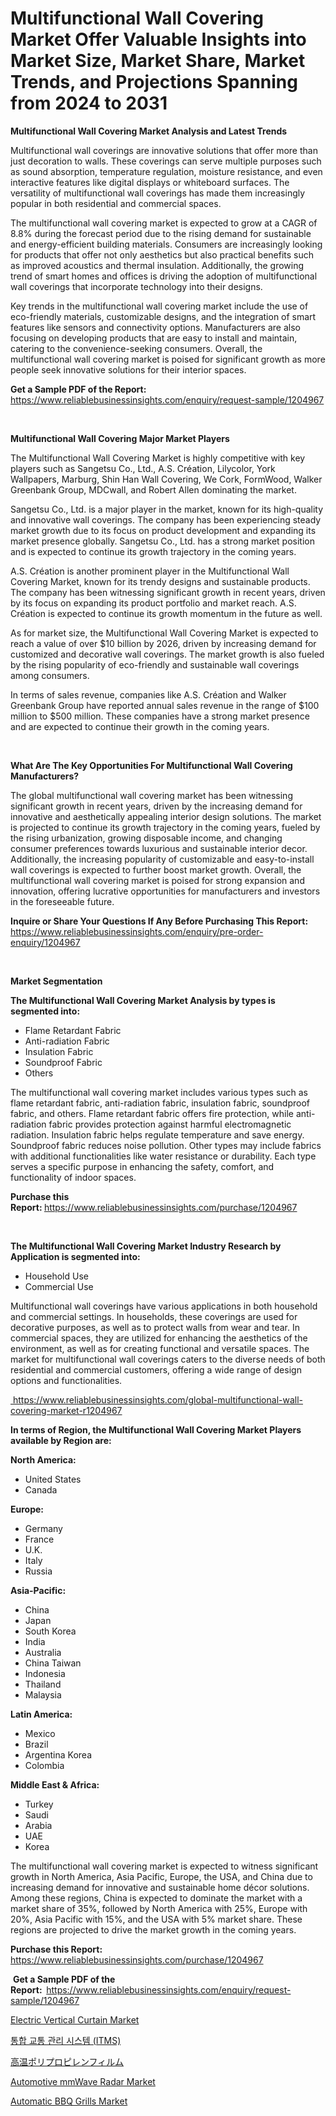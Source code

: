 <p><h1>Multifunctional Wall Covering Market Offer Valuable Insights into Market Size, Market Share, Market Trends, and Projections Spanning from 2024 to 2031</h1></p><p><strong>Multifunctional Wall Covering Market Analysis and Latest Trends</strong></p>
<p><p>Multifunctional wall coverings are innovative solutions that offer more than just decoration to walls. These coverings can serve multiple purposes such as sound absorption, temperature regulation, moisture resistance, and even interactive features like digital displays or whiteboard surfaces. The versatility of multifunctional wall coverings has made them increasingly popular in both residential and commercial spaces.</p><p>The multifunctional wall covering market is expected to grow at a CAGR of 8.8% during the forecast period due to the rising demand for sustainable and energy-efficient building materials. Consumers are increasingly looking for products that offer not only aesthetics but also practical benefits such as improved acoustics and thermal insulation. Additionally, the growing trend of smart homes and offices is driving the adoption of multifunctional wall coverings that incorporate technology into their designs.</p><p>Key trends in the multifunctional wall covering market include the use of eco-friendly materials, customizable designs, and the integration of smart features like sensors and connectivity options. Manufacturers are also focusing on developing products that are easy to install and maintain, catering to the convenience-seeking consumers. Overall, the multifunctional wall covering market is poised for significant growth as more people seek innovative solutions for their interior spaces.</p></p>
<p><strong>Get a Sample PDF of the Report:&nbsp;</strong> <a href="https://www.reliablebusinessinsights.com/enquiry/request-sample/1204967">https://www.reliablebusinessinsights.com/enquiry/request-sample/1204967</a></p>
<p>&nbsp;</p>
<p><strong>Multifunctional Wall Covering Major Market Players</strong></p>
<p><p>The Multifunctional Wall Covering Market is highly competitive with key players such as Sangetsu Co., Ltd., A.S. Création, Lilycolor, York Wallpapers, Marburg, Shin Han Wall Covering, We Cork, FormWood, Walker Greenbank Group, MDCwall, and Robert Allen dominating the market.</p><p>Sangetsu Co., Ltd. is a major player in the market, known for its high-quality and innovative wall coverings. The company has been experiencing steady market growth due to its focus on product development and expanding its market presence globally. Sangetsu Co., Ltd. has a strong market position and is expected to continue its growth trajectory in the coming years.</p><p>A.S. Création is another prominent player in the Multifunctional Wall Covering Market, known for its trendy designs and sustainable products. The company has been witnessing significant growth in recent years, driven by its focus on expanding its product portfolio and market reach. A.S. Création is expected to continue its growth momentum in the future as well.</p><p>As for market size, the Multifunctional Wall Covering Market is expected to reach a value of over $10 billion by 2026, driven by increasing demand for customized and decorative wall coverings. The market growth is also fueled by the rising popularity of eco-friendly and sustainable wall coverings among consumers.</p><p>In terms of sales revenue, companies like A.S. Création and Walker Greenbank Group have reported annual sales revenue in the range of $100 million to $500 million. These companies have a strong market presence and are expected to continue their growth in the coming years.</p></p>
<p>&nbsp;</p>
<p><strong>What Are The Key Opportunities For Multifunctional Wall Covering Manufacturers?</strong></p>
<p><p>The global multifunctional wall covering market has been witnessing significant growth in recent years, driven by the increasing demand for innovative and aesthetically appealing interior design solutions. The market is projected to continue its growth trajectory in the coming years, fueled by the rising urbanization, growing disposable income, and changing consumer preferences towards luxurious and sustainable interior decor. Additionally, the increasing popularity of customizable and easy-to-install wall coverings is expected to further boost market growth. Overall, the multifunctional wall covering market is poised for strong expansion and innovation, offering lucrative opportunities for manufacturers and investors in the foreseeable future.</p></p>
<p><strong>Inquire or Share Your Questions If Any Before Purchasing This Report:</strong> <a href="https://www.reliablebusinessinsights.com/enquiry/pre-order-enquiry/1204967">https://www.reliablebusinessinsights.com/enquiry/pre-order-enquiry/1204967</a></p>
<p>&nbsp;</p>
<p><strong>Market Segmentation</strong></p>
<p><strong>The Multifunctional Wall Covering Market Analysis by types is segmented into:</strong></p>
<p><ul><li>Flame Retardant Fabric</li><li>Anti-radiation Fabric</li><li>Insulation Fabric</li><li>Soundproof Fabric</li><li>Others</li></ul></p>
<p><p>The multifunctional wall covering market includes various types such as flame retardant fabric, anti-radiation fabric, insulation fabric, soundproof fabric, and others. Flame retardant fabric offers fire protection, while anti-radiation fabric provides protection against harmful electromagnetic radiation. Insulation fabric helps regulate temperature and save energy. Soundproof fabric reduces noise pollution. Other types may include fabrics with additional functionalities like water resistance or durability. Each type serves a specific purpose in enhancing the safety, comfort, and functionality of indoor spaces.</p></p>
<p><strong>Purchase this Report:&nbsp;</strong><a href="https://www.reliablebusinessinsights.com/purchase/1204967">https://www.reliablebusinessinsights.com/purchase/1204967</a></p>
<p>&nbsp;</p>
<p><strong>The Multifunctional Wall Covering Market Industry Research by Application is segmented into:</strong></p>
<p><ul><li>Household Use</li><li>Commercial Use</li></ul></p>
<p><p>Multifunctional wall coverings have various applications in both household and commercial settings. In households, these coverings are used for decorative purposes, as well as to protect walls from wear and tear. In commercial spaces, they are utilized for enhancing the aesthetics of the environment, as well as for creating functional and versatile spaces. The market for multifunctional wall coverings caters to the diverse needs of both residential and commercial customers, offering a wide range of design options and functionalities.</p></p>
<p><a href="https://www.reliablebusinessinsights.com/global-multifunctional-wall-covering-market-r1204967">&nbsp;https://www.reliablebusinessinsights.com/global-multifunctional-wall-covering-market-r1204967</a></p>
<p><strong>In terms of Region, the Multifunctional Wall Covering Market Players available by Region are:</strong></p>
<p>
    <p> <strong> North America: </strong>
        <ul>
            <li>United States</li>
            <li>Canada</li>
        </ul>
        </p> 
    <p> <strong> Europe: </strong>
        <ul>
            <li>Germany</li>
            <li>France</li>
            <li>U.K.</li>
            <li>Italy</li>
            <li>Russia</li>
        </ul>
        </p> 
    <p> <strong> Asia-Pacific: </strong>
        <ul>
            <li>China</li>
            <li>Japan</li>
            <li>South Korea</li>
            <li>India</li>
            <li>Australia</li>
            <li>China Taiwan</li>
            <li>Indonesia</li>
            <li>Thailand</li>
            <li>Malaysia</li>
        </ul>
        </p> 
    <p> <strong> Latin America: </strong>
        <ul>
            <li>Mexico</li>
            <li>Brazil</li>
            <li>Argentina Korea</li>
            <li>Colombia</li>
        </ul>
        </p> 
    <p> <strong> Middle East & Africa: </strong>
        <ul>
            <li>Turkey</li>
            <li>Saudi</li>
            <li>Arabia</li>
            <li>UAE</li>
            <li>Korea</li>
        </ul>
    </p>
    </p>
<p><p>The multifunctional wall covering market is expected to witness significant growth in North America, Asia Pacific, Europe, the USA, and China due to increasing demand for innovative and sustainable home décor solutions. Among these regions, China is expected to dominate the market with a market share of 35%, followed by North America with 25%, Europe with 20%, Asia Pacific with 15%, and the USA with 5% market share. These regions are projected to drive the market growth in the coming years.</p></p>
<p><strong>Purchase this Report: </strong><a href="https://www.reliablebusinessinsights.com/purchase/1204967">https://www.reliablebusinessinsights.com/purchase/1204967</a></p>
<p>&nbsp;<strong>Get a Sample PDF of the Report:&nbsp;&nbsp;</strong><a href="https://www.reliablebusinessinsights.com/enquiry/request-sample/1204967">https://www.reliablebusinessinsights.com/enquiry/request-sample/1204967</a></p>
<p><strong></strong></p>
<p><p><a href="https://github.com/gladysalidde/Market-Research-Report-List-1/blob/main/electric-vertical-curtain-market.md">Electric Vertical Curtain Market</a></p><p><a href="https://github.com/crfsywufhm81415/Market-Research-Report-List-2/blob/main/4259053106484.md">통합 교통 관리 시스템 (ITMS)</a></p><p><a href="https://github.com/one-cool-chick/Market-Research-Report-List-2/blob/main/5220272111516.md">高温ポリプロピレンフィルム</a></p><p><a href="https://issuu.com/reportprime-2/docs/automotive-mmwave-radar-market-size-2030.pptx">Automotive mmWave Radar Market</a></p><p><a href="https://github.com/dimitrishawkinswaynenp91rgz/Market-Research-Report-List-3/blob/main/automatic-bbq-grills-market.md">Automatic BBQ Grills Market</a></p></p>